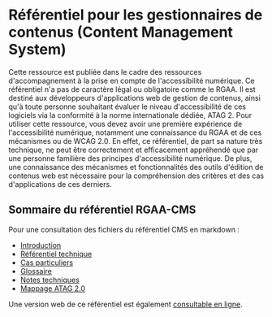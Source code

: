 # Référentiel pour les gestionnaires de contenus (Content Management System)

Cette ressource est publiée dans le cadre des ressources d'accompagnement à la prise en compte de l'accessibilité numérique. Ce référentiel n'a pas de caractère légal ou obligatoire comme le RGAA. Il est destiné aux développeurs d'applications web de gestion de contenus, ainsi qu'à toute personne souhaitant évaluer le niveau d'accessibilité de ces logiciels via la conformité à la norme internationale dédiée, ATAG 2. Pour utiliser cette ressource, vous devez avoir une première expérience de l'accessibilité numérique, notamment une connaissance du RGAA et de ces mécanismes ou de WCAG 2.0. En effet, ce référentiel, de part sa nature très technique, ne peut être correctement et efficacement appréhendé que par une personne familière des principes d'accessibilité numérique. De plus, une connaissance des mécanismes et fonctionnalités des outils d'édition de contenus web est nécessaire pour la compréhension des critères et des cas d'applications de ces derniers.

## Sommaire du référentiel RGAA-CMS

Pour une consultation des fichiers du référentiel CMS en markdown :
- [Introduction](intro.md)
- [Référentiel technique](criteres.md)
- [Cas particuliers](cas-particuliers.md)
- [Glossaire](glossaire.md)
- [Notes techniques](notes-techniques.md)
- [Mappage ATAG 2.0](mappage.md)

Une version web de ce référentiel est également [consultable en ligne](http://disic.github.io/referentiel-cms).
